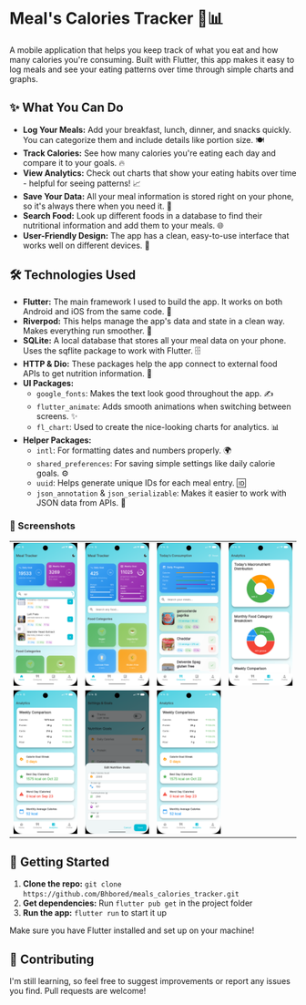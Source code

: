 # Meal's Calories Tracker 🍎📊

A mobile application that helps you keep track of what you eat and how many calories you're consuming. Built with Flutter, this app makes it easy to log meals and see your eating patterns over time through simple charts and graphs.

## ✨ What You Can Do

*   **Log Your Meals:** Add your breakfast, lunch, dinner, and snacks quickly. You can categorize them and include details like portion size. 🍽️
*   **Track Calories:** See how many calories you're eating each day and compare it to your goals. 🔥
*   **View Analytics:** Check out charts that show your eating habits over time - helpful for seeing patterns! 📈
*   **Save Your Data:** All your meal information is stored right on your phone, so it's always there when you need it. 💾
*   **Search Food:** Look up different foods in a database to find their nutritional information and add them to your meals. 🌐
*   **User-Friendly Design:** The app has a clean, easy-to-use interface that works well on different devices. 📱

## 🛠️ Technologies Used

*   **Flutter:** The main framework I used to build the app. It works on both Android and iOS from the same code. 💙
*   **Riverpod:** This helps manage the app's data and state in a clean way. Makes everything run smoother. 🚀
*   **SQLite:** A local database that stores all your meal data on your phone. Uses the sqflite package to work with Flutter. 🗄️
*   **HTTP & Dio:** These packages help the app connect to external food APIs to get nutrition information. 📡
*   **UI Packages:**
    *   `google_fonts`: Makes the text look good throughout the app. ✍️
    *   `flutter_animate`: Adds smooth animations when switching between screens. ✨
    *   `fl_chart`: Used to create the nice-looking charts for analytics. 📊
*   **Helper Packages:**
    *   `intl`: For formatting dates and numbers properly. 🌍
    *   `shared_preferences`: For saving simple settings like daily calorie goals. ⚙️
    *   `uuid`: Helps generate unique IDs for each meal entry. 🆔
    *   `json_annotation` & `json_serializable`: Makes it easier to work with JSON data from APIs. 🔄

### 📸 Screenshots

|                                                                                                                    |                                                                                                                    |                                                                                                                    |                                                                                                                    |
| :----------------------------------------------------------------------------------------------------------------: | :----------------------------------------------------------------------------------------------------------------: | :----------------------------------------------------------------------------------------------------------------: | :----------------------------------------------------------------------------------------------------------------: |
| ![1](https://github.com/Bhbored/meals_calories_tracker/blob/main/screenshots/Screenshot_1761113379.png) | ![2](https://github.com/Bhbored/meals_calories_tracker/blob/main/screenshots/Screenshot_1761117342.png) | ![3](https://github.com/Bhbored/meals_calories_tracker/blob/main/screenshots/Screenshot_1761117377.png) | ![4[]()](https://github.com/Bhbored/meals_calories_tracker/blob/main/screenshots/Screenshot_1761117385.png) |
| ![5](https://github.com/Bhbored/meals_calories_tracker/blob/main/screenshots/Screenshot_1761117387.png) | ![6](https://github.com/Bhbored/meals_calories_tracker/blob/main/screenshots/Screenshot_1761117395.png) |![6](https://github.com/Bhbored/meals_calories_tracker/blob/main/screenshots/Screenshot_1761117387.png) 

## 🚀 Getting Started

1.  **Clone the repo:** `git clone https://github.com/Bhbored/meals_calories_tracker.git`
2.  **Get dependencies:** Run `flutter pub get` in the project folder
3.  **Run the app:** `flutter run` to start it up

Make sure you have Flutter installed and set up on your machine!

## 🤝 Contributing

I'm still learning, so feel free to suggest improvements or report any issues you find. Pull requests are welcome!
